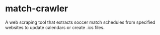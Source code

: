 # match-crawler
A web scraping tool that extracts soccer match schedules from specified websites to update calendars or create .ics files.
